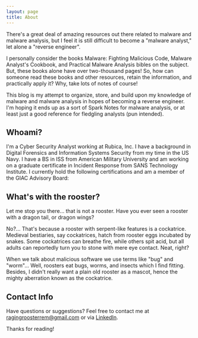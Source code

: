 ```yaml
---
layout: page
title: About
---
```


There's a great deal of amazing resources out there related to malware and malware analysis, but I feel it is still difficult to become a "malware analyst," let alone a "reverse engineer".

I personally consider the books Malware: Fighting Malicious Code, Malware Analyst's Cookbook, and Practical Malware Analysis bibles on the subject. But, these books alone have over two-thousand pages! So, how can someone read these books and other resources, retain the information, and practically apply it? Why, take lots of notes of course!

This blog is my attempt to organize, store, and build upon my knowledge of malware and malware analysis in hopes of becoming a reverse engineer. I'm hoping it ends up as a sort of Spark Notes for malware analysis, or at least just a good reference for fledgling analysts (pun intended).

## Whoami?

I'm a Cyber Security Analyst working at Rubica, Inc. I have a background in Digital Forensics and Information Systems Security from my time in the US Navy. I have a BS in ISS from American Military University and am working on a graduate certificate in Incident Response from SANS Technology Institute. I currently hold the following certifications and am a member of the GIAC Advisory Board:

 <div data-iframe-width="150" data-iframe-height="270" data-share-badge-id="be557b35-16c8-4411-9016-a20b30b84285"></div>
  <script type="text/javascript">
    (function() {
      var s = document.createElement('script');
      s.type = 'text/javascript';
      s.async = true;
      s.src = '//cdn.youracclaim.com/assets/utilities/embed.js';
      var o = document.getElementsByTagName('script')[0];
      o.parentNode.insertBefore(s, o);
      })();
  </script>
  
  <div data-iframe-width="150" data-iframe-height="270" data-share-badge-id="ae3c1b0e-afeb-4c9f-8a5e-1f489a38e2f8"></div>
  <script type="text/javascript">
    (function() {
      var s = document.createElement('script');
      s.type = 'text/javascript';
      s.async = true;
      s.src = '//cdn.youracclaim.com/assets/utilities/embed.js';
      var o = document.getElementsByTagName('script')[0];
      o.parentNode.insertBefore(s, o);
      })();
  </script>

  <div data-iframe-width="150" data-iframe-height="270" data-share-badge-id="3070afe7-5894-4b10-ad73-c8ed400c30c5"></div>
  <script type="text/javascript">
    (function() {
      var s = document.createElement('script');
      s.type = 'text/javascript';
      s.async = true;
      s.src = '//cdn.youracclaim.com/assets/utilities/embed.js';
      var o = document.getElementsByTagName('script')[0];
      o.parentNode.insertBefore(s, o);
      })();
  </script>

 <div data-iframe-width="150" data-iframe-height="270" data-share-badge-id="2ab70072-5b75-4a99-b52d-886e3df335e8"></div>
  <script type="text/javascript">
    (function() {
      var s = document.createElement('script');
      s.type = 'text/javascript';
      s.async = true;
      s.src = '//cdn.youracclaim.com/assets/utilities/embed.js';
      var o = document.getElementsByTagName('script')[0];
      o.parentNode.insertBefore(s, o);
      })();
  </script>

  <div data-iframe-width="150" data-iframe-height="270" data-share-badge-id="06ac4c7c-60ad-43a6-85ea-b746104121c7"></div>
  <script type="text/javascript">
    (function() {
      var s = document.createElement('script');
      s.type = 'text/javascript';
      s.async = true;
      s.src = '//cdn.youracclaim.com/assets/utilities/embed.js';
      var o = document.getElementsByTagName('script')[0];
      o.parentNode.insertBefore(s, o);
      })();
  </script>

  <div data-iframe-width="150" data-iframe-height="270" data-share-badge-id="2aac51bb-07b1-47e1-b0f5-177236bb38ee"></div>
  <script type="text/javascript">
    (function() {
      var s = document.createElement('script');
      s.type = 'text/javascript';
      s.async = true;
      s.src = '//cdn.youracclaim.com/assets/utilities/embed.js';
      var o = document.getElementsByTagName('script')[0];
      o.parentNode.insertBefore(s, o);
      })();
  </script>

  <div data-iframe-width="150" data-iframe-height="270" data-share-badge-id="1f3ec985-6c50-4f17-8eec-dcb2fcdd8190"></div>
  <script type="text/javascript">
    (function() {
      var s = document.createElement('script');
      s.type = 'text/javascript';
      s.async = true;
      s.src = '//cdn.youracclaim.com/assets/utilities/embed.js';
      var o = document.getElementsByTagName('script')[0];
      o.parentNode.insertBefore(s, o);
      })();
  </script>

## What's with the rooster?

Let me stop you there... that is not a rooster. Have you ever seen a rooster with a dragon tail, or dragon wings? 

No?... That's because a rooster with serpent-like features is a cockatrice. Medieval bestiaries, say cockatrices, hatch from rooster eggs incubated by snakes. Some cockatrices can breathe fire, while others spit acid, but all adults can reportedly turn you to stone with mere eye contact. Neat, right?

When we talk about malicious software we use terms like "bug" and "worm"... Well, roosters eat bugs, worms, and insects which I find fitting. Besides, I didn't really want a plain old rooster as a mascot, hence the mighty aberration known as the cockatrice.

## Contact Info

Have questions or suggestions? Feel free to contact me at ragingroosterrem@gmail.com or via [LinkedIn](https://www.linkedin.com/in/jordan-zeveney-491760125).

Thanks for reading!
